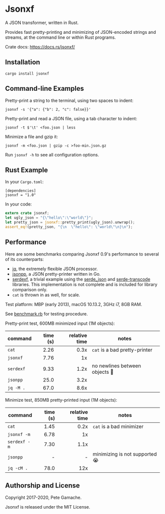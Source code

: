 # Jsonxf

A JSON transformer, written in Rust.

Provides fast pretty-printing and minimizing of JSON-encoded strings
and streams, at the command line or within Rust programs.

Crate docs: https://docs.rs/jsonxf/


## Installation

    cargo install jsonxf


## Command-line Examples

Pretty-print a string to the terminal, using two spaces to indent:

    jsonxf -s '{"a": {"b": 2, "c": false}}'

Pretty-print and read a JSON file, using a tab character to indent:

    jsonxf -t $'\t' <foo.json | less

Minimize a file and gzip it:

    jsonxf -m <foo.json | gzip -c >foo-min.json.gz

Run `jsonxf -h` to see all configuration options.


## Rust Example

In your `Cargo.toml`:

```
[dependencies]
jsonxf = "1.0"
```

In your code:

```rust
extern crate jsonxf;
let ugly_json = "{\"hello\":\"world\"}";
let pretty_json = jsonxf::pretty_print(ugly_json).unwrap();
assert_eq!(pretty_json, "{\n  \"hello\": \"world\"\n}\n");
```


## Performance

Here are some benchmarks comparing Jsonxf 0.9's performance to
several of its counterparts:
  * [jq](https://stedolan.github.io/jq/), the extremely flexible JSON
    processor.
  * [jsonpp](https://github.com/jmhodges/jsonpp), a JSON pretty-printer
    written in Go.
  * [serdexf](benchmark/serdexf), a trivial example using the
    [serde_json](https://serde.rs/json.html) and
    [serde-transcode](https://serde.rs/transcode.html) libraries.
    This implementation is not complete and is included for library
    comparison only.
  * `cat` is thrown in as well, for scale.

Test platform: MBP (early 2013), macOS 10.13.2, 3GHz i7, 8GB RAM.

See [benchmark.rb](benchmark/benchmark.rb) for testing procedure.

Pretty-print test, 600MB minimized input (1M objects):

| command   | time (s) | relative time | notes |
|-----------|---------:|--------------:|-------|
| `cat`     |     2.26 |          0.3x | `cat` is a bad pretty-printer |
| `jsonxf`  |     7.76 |            1x | |
| `serdexf` |     9.33 |          1.2x | no newlines between objects 🙁 |
| `jsonpp`  |     25.0 |          3.2x | |
| `jq -M .` |     67.0 |          8.6x | |

Minimize test, 850MB pretty-printed input (1M objects):

| command      | time (s) | relative time | notes |
|--------------|---------:|--------------:|-------|
| `cat`        |     1.45 |          0.2x | `cat` is a bad minimizer |
| `jsonxf -m`  |     6.78 |            1x | |
| `serdexf -m` |     7.30 |          1.1x | |
| `jsonpp`     |        - |             - | minimizing is not supported 😭 |
| `jq -cM .`   |     78.0 |           12x | |


## Authorship and License

Copyright 2017-2020, Pete Gamache.

Jsonxf is released under the MIT License.

